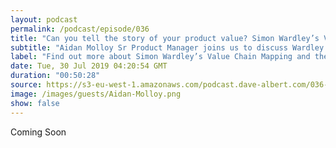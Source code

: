 ```yaml
---
layout: podcast
permalink: /podcast/episode/036
title: "Can you tell the story of your product value? Simon Wardley’s Value Chain Mapping can help."
subtitle: "Aidan Molloy Sr Product Manager joins us to discuss Wardley mapping."
label: "Find out more about Simon Wardley’s Value Chain Mapping and the journey to creating a map with Aidan Molloy. #WardleyMapping for #ProductManagement <br> Checkout this post for images to help understand what we are discussing.  <br> <br> <a href='https://medium.com/workday-engineering/detailing-the-evolution-of-the-workday-grid-through-wardley-mapping-affcf436a73c' target='_blank'>https://medium.com/workday-engineering/detailing-the-evolution-of-the-workday-grid-through-wardley-mapping-affcf436a73c</a> <br> <a href='https://www.linkedin.com/in/aidanmolloy/' target='_blank'>https://www.linkedin.com/in/aidanmolloy/</a> <br> <a href='https://twitter.com/aidan_molloy' target='_blank'>https://twitter.com/aidan_molloy</a>"
date: Tue, 30 Jul 2019 04:20:54 GMT
duration: "00:50:28"
source: https://s3-eu-west-1.amazonaws.com/podcast.dave-albert.com/036-Aidan-Molloy.mp3
image: /images/guests/Aidan-Molloy.png
show: false
---
```


Coming Soon
